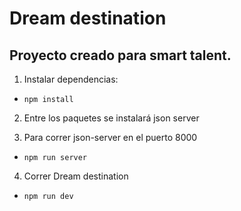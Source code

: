 # Dream destination

## Proyecto creado para smart talent.


1. Instalar dependencias:  

- ```npm install ```

2. Entre los paquetes se instalará json server

3. Para correr json-server en el puerto 8000 

- ```npm run server```

4. Correr Dream destination

- ```npm run dev```